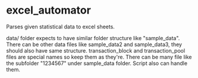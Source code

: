 # excel_automator
Parses given statistical data to excel sheets.

data/ folder expects to have similar folder structure like "sample_data".
There can be other data files like sample_data2 and sample_data3, they should also have same structure.
transaction_block and transaction_pool files are special names so keep them as they're.
There can be many file like the subfolder "1234567" under sample_data folder. Script also can handle them. 
